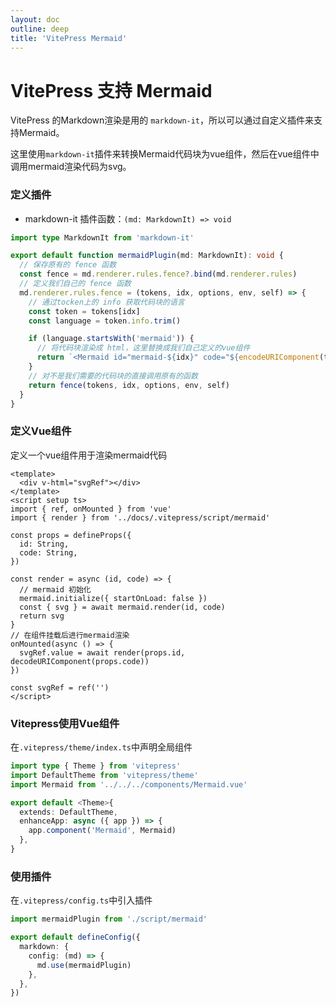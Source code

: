 ```yaml
---
layout: doc
outline: deep
title: 'VitePress Mermaid'
---
```


# VitePress 支持 Mermaid

VitePress 的Markdown渲染是用的 `markdown-it`，所以可以通过自定义插件来支持Mermaid。

这里使用`markdown-it`插件来转换Mermaid代码块为vue组件，然后在vue组件中调用mermaid渲染代码为svg。

### 定义插件

- markdown-it 插件函数：`(md: MarkdownIt) => void`

```ts
import type MarkdownIt from 'markdown-it'

export default function mermaidPlugin(md: MarkdownIt): void {
  // 保存原有的 fence 函数
  const fence = md.renderer.rules.fence?.bind(md.renderer.rules)
  // 定义我们自己的 fence 函数
  md.renderer.rules.fence = (tokens, idx, options, env, self) => {
    // 通过tocken上的 info 获取代码块的语言
    const token = tokens[idx]
    const language = token.info.trim()

    if (language.startsWith('mermaid')) {
      // 将代码块渲染成 html，这里替换成我们自己定义的vue组件
      return `<Mermaid id="mermaid-${idx}" code="${encodeURIComponent(token.content)}"></Mermaid>`
    }
    // 对不是我们需要的代码块的直接调用原有的函数
    return fence(tokens, idx, options, env, self)
  }
}
```

### 定义Vue组件

定义一个vue组件用于渲染mermaid代码

```vue
<template>
  <div v-html="svgRef"></div>
</template>
<script setup ts>
import { ref, onMounted } from 'vue'
import { render } from '../docs/.vitepress/script/mermaid'

const props = defineProps({
  id: String,
  code: String,
})

const render = async (id, code) => {
  // mermaid 初始化
  mermaid.initialize({ startOnLoad: false })
  const { svg } = await mermaid.render(id, code)
  return svg
}
// 在组件挂载后进行mermaid渲染
onMounted(async () => {
  svgRef.value = await render(props.id, decodeURIComponent(props.code))
})

const svgRef = ref('')
</script>
```

### Vitepress使用Vue组件

在`.vitepress/theme/index.ts`中声明全局组件

```ts
import type { Theme } from 'vitepress'
import DefaultTheme from 'vitepress/theme'
import Mermaid from '../../../components/Mermaid.vue'

export default <Theme>{
  extends: DefaultTheme,
  enhanceApp: async ({ app }) => {
    app.component('Mermaid', Mermaid)
  },
}
```

### 使用插件

在`.vitepress/config.ts`中引入插件

```ts
import mermaidPlugin from './script/mermaid'

export default defineConfig({
  markdown: {
    config: (md) => {
      md.use(mermaidPlugin)
    },
  },
})
```
